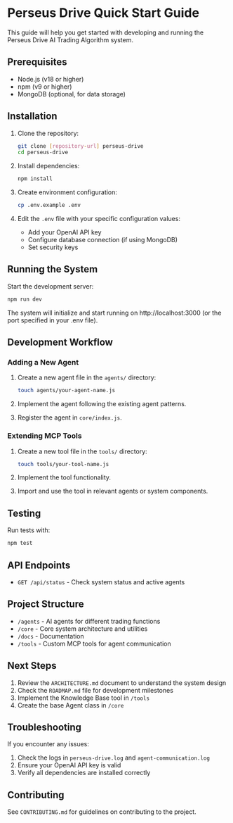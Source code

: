 # Perseus Drive Quick Start Guide

This guide will help you get started with developing and running the Perseus Drive AI Trading Algorithm system.

## Prerequisites

- Node.js (v18 or higher)
- npm (v9 or higher)
- MongoDB (optional, for data storage)

## Installation

1. Clone the repository:
   ```bash
   git clone [repository-url] perseus-drive
   cd perseus-drive
   ```

2. Install dependencies:
   ```bash
   npm install
   ```

3. Create environment configuration:
   ```bash
   cp .env.example .env
   ```

4. Edit the `.env` file with your specific configuration values:
   - Add your OpenAI API key
   - Configure database connection (if using MongoDB)
   - Set security keys

## Running the System

Start the development server:
```bash
npm run dev
```

The system will initialize and start running on http://localhost:3000 (or the port specified in your .env file).

## Development Workflow

### Adding a New Agent

1. Create a new agent file in the `agents/` directory:
   ```bash
   touch agents/your-agent-name.js
   ```

2. Implement the agent following the existing agent patterns.

3. Register the agent in `core/index.js`.

### Extending MCP Tools

1. Create a new tool file in the `tools/` directory:
   ```bash
   touch tools/your-tool-name.js
   ```

2. Implement the tool functionality.

3. Import and use the tool in relevant agents or system components.

## Testing

Run tests with:
```bash
npm test
```

## API Endpoints

- `GET /api/status` - Check system status and active agents

## Project Structure

- `/agents` - AI agents for different trading functions
- `/core` - Core system architecture and utilities
- `/docs` - Documentation
- `/tools` - Custom MCP tools for agent communication

## Next Steps

1. Review the `ARCHITECTURE.md` document to understand the system design
2. Check the `ROADMAP.md` file for development milestones
3. Implement the Knowledge Base tool in `/tools`
4. Create the base Agent class in `/core`

## Troubleshooting

If you encounter any issues:

1. Check the logs in `perseus-drive.log` and `agent-communication.log`
2. Ensure your OpenAI API key is valid
3. Verify all dependencies are installed correctly

## Contributing

See `CONTRIBUTING.md` for guidelines on contributing to the project. 